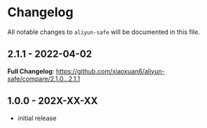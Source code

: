 # Changelog

All notable changes to `aliyun-safe` will be documented in this file.

## 2.1.1 - 2022-04-02

**Full Changelog**: https://github.com/xiaoxuan6/aliyun-safe/compare/2.1.0...2.1.1

## 1.0.0 - 202X-XX-XX

- initial release
